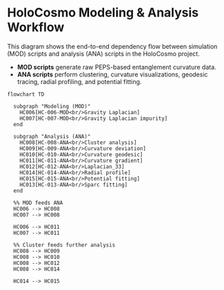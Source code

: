 # HoloCosmo Modeling & Analysis Workflow

This diagram shows the end-to-end dependency flow between simulation (MOD) scripts and analysis (ANA) scripts in the HoloCosmo project.

- **MOD scripts** generate raw PEPS-based entanglement curvature data.
- **ANA scripts** perform clustering, curvature visualizations, geodesic tracing, radial profiling, and potential fitting.

```mermaid
flowchart TD

  subgraph "Modeling (MOD)"
    HC006[HC-006-MOD<br/>Gravity Laplacian]
    HC007[HC-007-MOD<br/>Gravity Laplacian impurity]
  end

  subgraph "Analysis (ANA)"
    HC008[HC-008-ANA<br/>Cluster analysis]
    HC009[HC-009-ANA<br/>Curvature deviation]
    HC010[HC-010-ANA<br/>Curvature geodesic]
    HC011[HC-011-ANA<br/>Curvature gradient]
    HC012[HC-012-ANA<br/>Laplacian_33]
    HC014[HC-014-ANA<br/>Radial profile]
    HC015[HC-015-ANA<br/>Potential fitting]
    HC013[HC-013-ANA<br/>Sparc fitting]
  end

  %% MOD feeds ANA
  HC006 --> HC008
  HC007 --> HC008

  HC006 --> HC011
  HC007 --> HC011

  %% Cluster feeds further analysis
  HC008 --> HC009
  HC008 --> HC010
  HC008 --> HC012
  HC008 --> HC014

  HC014 --> HC015
```
